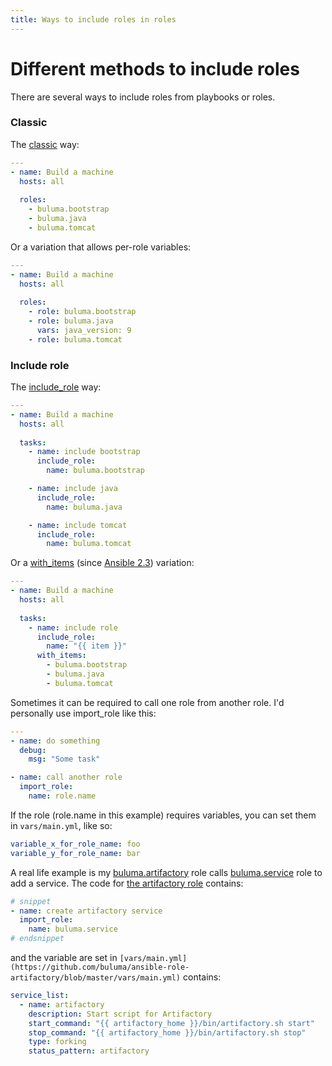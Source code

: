 ```yaml
---
title: Ways to include roles in roles
---
```


# Different methods to include roles

There are several ways to include roles from playbooks or roles.

### Classic
The [classic](https://docs.ansible.com/ansible/latest/user_guide/playbooks_reuse_roles.html) way:

<!-- TODO: Change to local -->
```yaml
---
- name: Build a machine
  hosts: all
  
  roles:
    - buluma.bootstrap
    - buluma.java
    - buluma.tomcat
```

Or a variation that allows per-role variables:

<!-- TODO: Change to local -->
```yaml
---
- name: Build a machine
  hosts: all
  
  roles:
    - role: buluma.bootstrap
    - role: buluma.java
      vars: java_version: 9
    - role: buluma.tomcat
```

### Include role

<!-- TODO: Change to local -->
The [include_role](https://docs.ansible.com/ansible/latest/modules/include_role_module.html) way:

```yaml
---
- name: Build a machine
  hosts: all
  
  tasks:
    - name: include bootstrap
      include_role:
        name: buluma.bootstrap

    - name: include java
      include_role:
        name: buluma.java

    - name: include tomcat
      include_role:
        name: buluma.tomcat
```

Or a [with_items](https://docs.ansible.com/ansible/latest/user_guide/playbooks_loops.html) (since [Ansible 2.3](https://github.com/ansible/ansible/issues/17966)) variation:
<!-- TODO: Change to local -->

```yaml
---
- name: Build a machine
  hosts: all
  
  tasks:
    - name: include role
      include_role:
        name: "{{ item }}"
      with_items:
        - buluma.bootstrap
        - buluma.java
        - buluma.tomcat
```

Sometimes it can be required to call one role from another role. I'd personally use import_role like this:

```yaml
---
- name: do something
  debug:
    msg: "Some task"

- name: call another role
  import_role:
    name: role.name
```

If the role (role.name in this example) requires variables, you can set them in `vars/main.yml`, like so:

```yaml
variable_x_for_role_name: foo
variable_y_for_role_name: bar
```

A real life example is my [buluma.artifactory](https://galaxy.ansible.com/buluma/artifactory) role calls [buluma.service](https://galaxy.ansible.com/buluma/service) role to add a service.
The code for [the artifactory role](https://github.com/buluma/ansible-role-artifactory/blob/master/tasks/main.yml) contains:
<!-- TODO: Change to local -->

```yaml
# snippet
- name: create artifactory service
  import_role:
    name: buluma.service
# endsnippet
```

and the variable are set in `[vars/main.yml](https://github.com/buluma/ansible-role-artifactory/blob/master/vars/main.yml)` contains:

```yaml
service_list:
  - name: artifactory
    description: Start script for Artifactory
    start_command: "{{ artifactory_home }}/bin/artifactory.sh start"
    stop_command: "{{ artifactory_home }}/bin/artifactory.sh stop"
    type: forking
    status_pattern: artifactory
```
